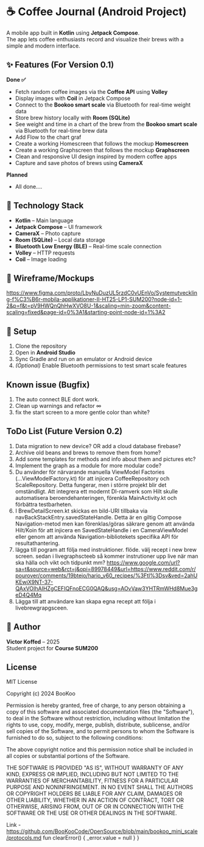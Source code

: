 # ☕ Coffee Journal (Android Project)

A mobile app built in **Kotlin** using **Jetpack Compose**.  
The app lets coffee enthusiasts record and visualize their brews with a simple and modern interface.

## ✨ Features (For Version 0.1)

**Done ✅**
- Fetch random coffee images via the **Coffee API** using **Volley** 
- Display images with **Coil** in Jetpack Compose 
- Connect to the **Bookoo smart scale** via Bluetooth for real-time weight data
- Store brew history locally with **Room (SQLite)**
- See weight and time in a chart of the brew from the **Bookoo smart scale** via Bluetooth for real-time brew data
- Add Flow to the chart graf
- Create a working Homescreen that follows the mockup **Homescreen**
- Create a working Graphscreen that follows the mockup **Graphscreen**
- Clean and responsive UI design inspired by modern coffee apps
- Capture and save photos of brews using **CameraX**

**Planned**

- All done....

## 🧩 Technology Stack

- **Kotlin** – Main language
- **Jetpack Compose** – UI framework
- **CameraX** – Photo capture
- **Room (SQLite)** – Local data storage
- **Bluetooth Low Energy (BLE)** – Real-time scale connection
- **Volley** – HTTP requests
- **Coil** – Image loading

## 🚀 Wireframe/Mockups
https://www.figma.com/proto/LbyNuDuzUL5rzdC0vUEnVo/Systemutveckling-f%C3%B6r-mobila-applikationer-II-HT25-LP1-SUM200?node-id=1-2&p=f&t=pV9HWQnQhHwXVO8U-1&scaling=min-zoom&content-scaling=fixed&page-id=0%3A1&starting-point-node-id=1%3A2

## 🚀 Setup

1. Clone the repository
2. Open in **Android Studio**
3. Sync Gradle and run on an emulator or Android device
4. *(Optional)* Enable Bluetooth permissions to test smart scale features

##  Known issue (Bugfix)

1. The auto connect BLE dont work.
2. Clean up warnings and refactor ∞
3. fix the start screen to a more gentle color than white?

##  ToDo List (Future Version 0.2)

1. Data migration to new device? OR add a cloud database firebase?
2. Archive old beans and brews to remove them from home?
3. Add some templates for methods and info about them and pictures etc?
4. Implement the graph as a module for more modular code?
5. Du använder för närvarande manuella ViewModel Factories (...ViewModelFactory.kt) för att injicera CoffeeRepository och ScaleRepository. 
Detta fungerar, men i större projekt blir det omständligt. Att integrera ett modernt DI-ramverk som Hilt skulle automatisera beroendehanteringen, 
förenkla MainActivity.kt och förbättra testbarheten.
6. I BrewDetailScreen.kt skickas en bild-URI tillbaka via navBackStackEntry.savedStateHandle. Detta är en giltig Compose Navigation-metod men kan 
förenklas/göras säkrare genom att använda Hilt/Koin för att injicera en SavedStateHandle i en CameraViewModel eller genom att använda Navigation-bibliotekets 
specifika API för resultathantering.
7. lägga till pogram att följa med instruktioner. flöde. välj recept i new brew screen. sedan i livegraphscteeb så kommer instrutioner upp live när man 
ska hälla och vikt och tidpunkt mm?
https://www.google.com/url?sa=t&source=web&rct=j&opi=89978449&url=https://www.reddit.com/r/pourover/comments/19btejo/hario_v60_recipes/%3Ftl%3Dsv&ved=2ahUKEwiX9NT-37-QAxVOIhAIHZgCEFIQFnoECG0QAQ&usg=AOvVaw3YHTRmWHd8Mue3geD4Q4Mq
8. Lägga till att användare kan skapa egna recept att följa i livebrewgrapgsceen.

## 👤 Author

**Victor Koffed** – 2025  
Student project for **Course SUM200**

##    License

MIT License

Copyright (c) 2024 BooKoo

Permission is hereby granted, free of charge, to any person obtaining a copy
of this software and associated documentation files (the "Software"), to deal
in the Software without restriction, including without limitation the rights
to use, copy, modify, merge, publish, distribute, sublicense, and/or sell
copies of the Software, and to permit persons to whom the Software is
furnished to do so, subject to the following conditions:

The above copyright notice and this permission notice shall be included in all
copies or substantial portions of the Software.

THE SOFTWARE IS PROVIDED "AS IS", WITHOUT WARRANTY OF ANY KIND, EXPRESS OR
IMPLIED, INCLUDING BUT NOT LIMITED TO THE WARRANTIES OF MERCHANTABILITY,
FITNESS FOR A PARTICULAR PURPOSE AND NONINFRINGEMENT. IN NO EVENT SHALL THE
AUTHORS OR COPYRIGHT HOLDERS BE LIABLE FOR ANY CLAIM, DAMAGES OR OTHER
LIABILITY, WHETHER IN AN ACTION OF CONTRACT, TORT OR OTHERWISE, ARISING FROM,
OUT OF OR IN CONNECTION WITH THE SOFTWARE OR THE USE OR OTHER DEALINGS IN THE
SOFTWARE.

Link - https://github.com/BooKooCode/OpenSource/blob/main/bookoo_mini_scale/protocols.md
fun clearError() {
_error.value = null
}
}
